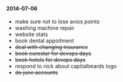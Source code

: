 #### 2014-07-06 ###

- make sure not to lose avios points
- washing machine repair
- website stats
- book dental appoitment
- ~~deal with changing insurance~~
- ~~book eurostar for devops days~~
- ~~book hotels for devops days~~
- respond to nick about capitalbeards logo
- ~~do june accounts~~
